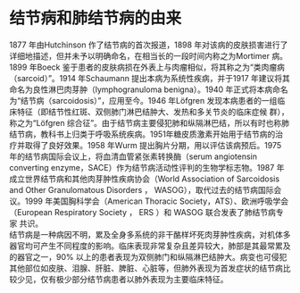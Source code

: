 # 结节病和肺结节病的由来  
1877 年由Hutchinson 作了结节病的首次报道，1898 年对该病的皮肤损害进行了详细地描述，但并未予以明确命名，在相当长的一段时间内称之为Mortimer 病。1899 年Boeck 鉴于患者的皮肤病损在外表上与肉瘤相似，将其称之为“类肉瘤病（sarcoid）”。1914 年Schaumann 提出本病为系统性疾病，并于1917 年建议将其命名为良性淋巴肉芽肿（lymphogranuloma benigna）。1940 年正式将本病命名为“结节病（sarcoidosis）”，应用至今。1946 年Löfgren 发现本病患者的一组临床特征（即结节性红斑、双侧肺门淋巴结肿大、发热和多关节炎的临床症候 群），称之为“Löfgren 综合征”。由于结节病主要侵犯肺和纵隔淋巴结，所以有时也称肺结节病，教科书上归类于呼吸系统疾病。1951年糖皮质激素开始用于结节病的治疗并取得了良好效果。1958 年Wurm 提出胸片分期，用以评估该病预后。1975 年的结节病国际会议上，将血清血管紧张素转换酶（serum angiotensin  
converting enzyme，SACE）作为结节病活动性评判的生物学标志物。1987 年成立世界结节病和其他肉芽肿性疾病协会（World Association of Sarcoidosis and Other Granulomatous Disorders ， WASOG），取代过去的结节病国际会议。1999 年美国胸科学会（American Thoracic Society，ATS）、欧洲呼吸学会（European Respiratory Society ， ERS ）和 WASOG  联合发表了肺结节病专家 共识。  
结节病是一种病因不明，累及全身多系统的非干酪样坏死肉芽肿性疾病，对机体多器官均可产生不同程度的影响。临床表现非常复杂且差异较大，肺部是其最常累及的器官之一，$90\%$ 以上的患者表现为双侧肺门和纵隔淋巴结肿大。病变也可侵犯其他部位如皮肤、泪腺、肝脏、脾脏、心脏等，但肺外表现为首发症状的结节病比较少见，仅有极少部分结节病患者以肺外表现为主要临床特征。  